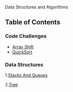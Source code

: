  Data Structures and Algorithms
## Table of Contents

### Code Challenges
- [Array Shift](code-challenges/ArrayShift/README.md)
- [QuickSort](code-challenges/QuickSort/README.md)


### Data Structures
1.[Stacks And Queues](DataStructures\StacksAndQueues\README.md)

2.[Tree](DataStructures\Trees\README.md)